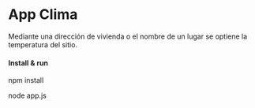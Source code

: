 # App Clima

Mediante una dirección de vivienda o el nombre de un lugar se optiene la temperatura del sitio.

#### Install & run

  npm install 
  
  node app.js
